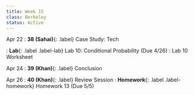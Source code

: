 ```yaml
---
title: Week 15
class: Berkeley
status: Active
---
```


Apr 22
: **38 (Sahai)**{: .label} Case Study: Tech
 <!-- : [Slides](#) &#8226; [Demos](#) &#8226; [Blank Demos](#) -->
: **Lab**{: .label .label-lab} Lab 10: Conditional Probability (Due 4/26)
 : Lab 10 Worksheet

Apr 24
: **39 (Khan)**{: .label} Conclusion
 <!-- : [Slides](#) &#8226; [Demos](#) &#8226; [Blank Demos](#) -->

Apr 26
: **40 (Khan)**{: .label} Review Session
: **Homework**{: .label .label-homework} Homework 13 (Due 5/5)